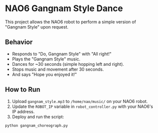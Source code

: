 # NAO6 Gangnam Style Dance

This project allows the NAO6 robot to perform a simple version of "Gangnam Style" upon request.

## Behavior
- Responds to "Do, Gangnam Style" with "All right!"
- Plays the "Gangnam Style" music.
- Dances for ~30 seconds (simple hopping left and right).
- Stops music and movement after 30 seconds.
- And says "Hope you enjoyed it!"

## How to Run

1. Upload `gangnam_style.mp3` to `/home/nao/music/` on your NAO6 robot.
2. Update the `ROBOT_IP` variable in `robot_controller.py` with your NAO6's IP address.
3. Deploy and run the script:

```bash
python gangnam_choreograph.py
```